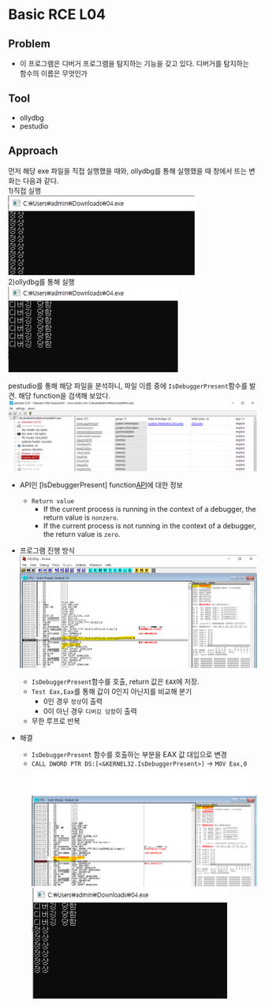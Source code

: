 # Basic RCE L04
## Problem
 * 이 프로그램은 디버거 프로그램을 탐지하는 기능을 갖고 있다. 디버거를 탐지하는 함수의 이름은 무엇인가
## Tool
 * ollydbg
 * pestudio
## Approach
먼저 해당 exe 파일을 직접 실행했을 때와, ollydbg를 통해 실행했을 때 창에서 뜨는 변화는 다음과 같다.  
1)직접 실행  
![screen][jpg1]  
2)ollydbg를 통해 실행  
![screen][jpg2]  
  
pestudio를 통해 해당 파일을 분석하니, 파일 이름 중에 `IsDebuggerPresent`함수를 발견. 해당 function을 검색해 보았다.  
![screen][jpg3]  
* API인 [IsDebuggerPresent] function[API]에 대한 정보
  * `Return value`
    * If the current process is running in the context of a debugger, the return value is `nonzero`.
    * If the current process is not running in the context of a debugger, the return value is `zero`.
* 프로그램 진행 방식  
![screen][jpg4]  
  * `IsDebuggerPresent`함수를 호출, return 값은 `EAX`에 저장.
  * `Test Eax,Eax`를 통해 값이 0인지 아닌지를 비교해 분기
    * 0인 경우 `정상`이 출력
    * 0이 아닌 경우 `디버깅 당함`이 출력
  * 무한 루프로 반복
* 해결
  * `IsDebuggerPresent` 함수를 호출하는 부분을 EAX 값 대입으로 변경
  * `CALL DWORD PTR DS:[<&KERNEL32.IsDebuggerPresent>]` -> `MOV Eax,0`  
  ![screen][jpg5]  
  ![screen][jpg6]
  
  [API]: https://docs.microsoft.com/en-us/windows/win32/api/debugapi/nf-debugapi-isdebuggerpresent
  [jpg1]: https://github.com/presentnine/Wargame/blob/master/CodeEngn/Basic%20RCE/Level%2004/Basic%20RCE%20L04%201.png
  [jpg2]: https://github.com/presentnine/Wargame/blob/master/CodeEngn/Basic%20RCE/Level%2004/Basic%20RCE%20L04%202.png
  [jpg3]: https://github.com/presentnine/Wargame/blob/master/CodeEngn/Basic%20RCE/Level%2004/Basic%20RCE%20L04%203.png
  [jpg4]: https://github.com/presentnine/Wargame/blob/master/CodeEngn/Basic%20RCE/Level%2004/Basic%20RCE%20L04%204.png
  [jpg5]: https://github.com/presentnine/Wargame/blob/master/CodeEngn/Basic%20RCE/Level%2004/Basic%20RCE%20L04%205.png
  [jpg6]: https://github.com/presentnine/Wargame/blob/master/CodeEngn/Basic%20RCE/Level%2004/Basic%20RCE%20L04%206.png
